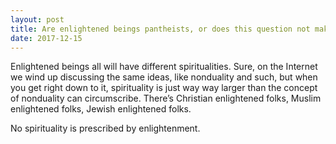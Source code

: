 ```yaml
---
layout: post
title: Are enlightened beings pantheists, or does this question not make sense?
date: 2017-12-15
---
```


<p>Enlightened beings all will have different spiritualities. Sure, on the Internet we wind up discussing the same ideas, like nonduality and such, but when you get right down to it, spirituality is just way way larger than the concept of nonduality can circumscribe. There’s Christian enlightened folks, Muslim enlightened folks, Jewish enlightened folks.</p><p>No spirituality is prescribed by enlightenment.</p>

